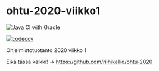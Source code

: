 # ohtu-2020-viikko1

![Java CI with Gradle](https://github.com/riihikallio/ohtu-2020-viikko1/workflows/Java%20CI%20with%20Gradle/badge.svg)

[![codecov](https://codecov.io/gh/riihikallio/ohtu-2020-viikko1/branch/main/graph/badge.svg?token=UDDINIW2FG)](undefined)

Ohjelmistotuotanto 2020 viikko 1

Eikä tässä kaikki! -> https://github.com/riihikallio/ohtu-2020
